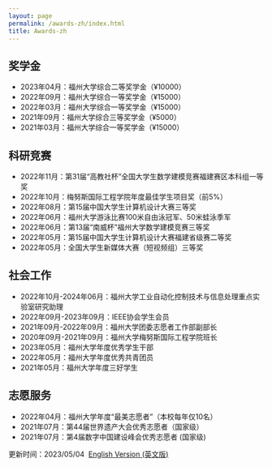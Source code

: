 ```yaml
---
layout: page
permalink: /awards-zh/index.html
title: Awards-zh
---
```


## 奖学金

- 2023年04月：福州大学综合二等奖学金（¥10000）
- 2022年09月：福州大学综合一等奖学金（¥15000）
- 2022年03月：福州大学综合一等奖学金（¥15000）
- 2021年09月：福州大学综合三等奖学金（¥5000）
- 2021年03月：福州大学综合一等奖学金（¥15000）

## 科研竞赛

- 2022年11月：第31届“高教社杯”全国大学生数学建模竞赛福建赛区本科组一等奖
- 2022年10月：梅努斯国际工程学院年度最佳学生项目奖（前5%）
- 2022年08月：第15届中国大学生计算机设计大赛三等奖
- 2022年06月：福州大学游泳比赛100米自由泳冠军、50米蛙泳季军
- 2022年06月：第13届“南威杯”福州大学数学建模竞赛三等奖
- 2022年05月：第15届中国大学生计算机设计大赛福建省级赛二等奖
- 2022年05月：全国大学生新媒体大赛（短视频组）三等奖

## 社会工作

- 2022年10月-2024年06月：福州大学工业自动化控制技术与信息处理重点实验室研究助理
- 2022年09月-2023年09月：IEEE协会学生会员
- 2021年09月-2022年09月：福州大学团委志愿者工作部副部长
- 2020年09月-2021年09月：福州大学梅努斯国际工程学院班长
- 2023年05月：福州大学年度优秀学生干部
- 2022年05月：福州大学年度优秀共青团员
- 2021年05月：福州大学年度三好学生

## 志愿服务

- 2022年04月：福州大学年度“最美志愿者”（本校每年仅10名）
- 2021年07月：第44届世界遗产大会优秀志愿者（国家级）
- 2021年07月：第4届数字中国建设峰会优秀志愿者 (国家级)

更新时间：2023/05/04&nbsp;   [English Version (英文版)](https://caihanlin.com/awards/)
